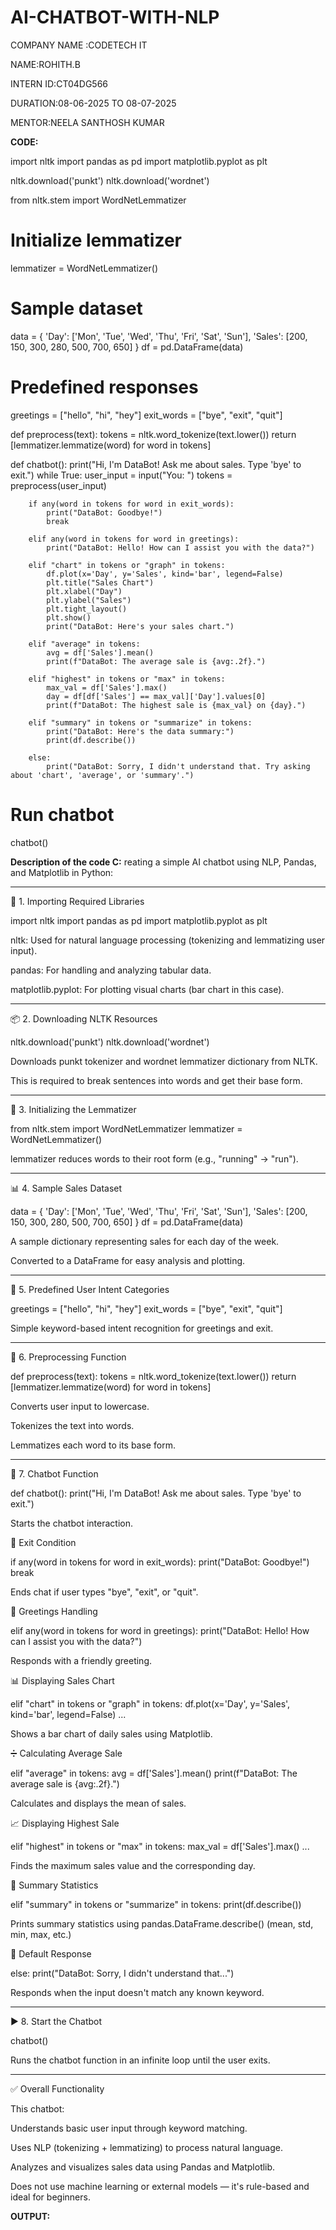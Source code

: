 # AI-CHATBOT-WITH-NLP

COMPANY NAME :CODETECH IT

NAME:ROHITH.B

INTERN ID:CT04DG566

DURATION:08-06-2025 TO 08-07-2025

MENTOR:NEELA SANTHOSH KUMAR

**CODE:**

import nltk
import pandas as pd
import matplotlib.pyplot as plt

nltk.download('punkt')
nltk.download('wordnet')

from nltk.stem import WordNetLemmatizer

# Initialize lemmatizer
lemmatizer = WordNetLemmatizer()

# Sample dataset
data = {
    'Day': ['Mon', 'Tue', 'Wed', 'Thu', 'Fri', 'Sat', 'Sun'],
    'Sales': [200, 150, 300, 280, 500, 700, 650]
}
df = pd.DataFrame(data)

# Predefined responses
greetings = ["hello", "hi", "hey"]
exit_words = ["bye", "exit", "quit"]

def preprocess(text):
    tokens = nltk.word_tokenize(text.lower())
    return [lemmatizer.lemmatize(word) for word in tokens]

def chatbot():
    print("Hi, I'm DataBot! Ask me about sales. Type 'bye' to exit.")
    while True:
        user_input = input("You: ")
        tokens = preprocess(user_input)

        if any(word in tokens for word in exit_words):
            print("DataBot: Goodbye!")
            break

        elif any(word in tokens for word in greetings):
            print("DataBot: Hello! How can I assist you with the data?")

        elif "chart" in tokens or "graph" in tokens:
            df.plot(x='Day', y='Sales', kind='bar', legend=False)
            plt.title("Sales Chart")
            plt.xlabel("Day")
            plt.ylabel("Sales")
            plt.tight_layout()
            plt.show()
            print("DataBot: Here's your sales chart.")

        elif "average" in tokens:
            avg = df['Sales'].mean()
            print(f"DataBot: The average sale is {avg:.2f}.")

        elif "highest" in tokens or "max" in tokens:
            max_val = df['Sales'].max()
            day = df[df['Sales'] == max_val]['Day'].values[0]
            print(f"DataBot: The highest sale is {max_val} on {day}.")

        elif "summary" in tokens or "summarize" in tokens:
            print("DataBot: Here's the data summary:")
            print(df.describe())

        else:
            print("DataBot: Sorry, I didn't understand that. Try asking about 'chart', 'average', or 'summary'.")

# Run chatbot
chatbot()

**Description of the code C:**
reating a simple AI chatbot using NLP, Pandas, and Matplotlib in Python:


---

🔧 1. Importing Required Libraries

import nltk
import pandas as pd
import matplotlib.pyplot as plt

nltk: Used for natural language processing (tokenizing and lemmatizing user input).

pandas: For handling and analyzing tabular data.

matplotlib.pyplot: For plotting visual charts (bar chart in this case).



---

📦 2. Downloading NLTK Resources

nltk.download('punkt')
nltk.download('wordnet')

Downloads punkt tokenizer and wordnet lemmatizer dictionary from NLTK.

This is required to break sentences into words and get their base form.



---

🧠 3. Initializing the Lemmatizer

from nltk.stem import WordNetLemmatizer
lemmatizer = WordNetLemmatizer()

lemmatizer reduces words to their root form (e.g., "running" → "run").



---

📊 4. Sample Sales Dataset

data = {
    'Day': ['Mon', 'Tue', 'Wed', 'Thu', 'Fri', 'Sat', 'Sun'],
    'Sales': [200, 150, 300, 280, 500, 700, 650]
}
df = pd.DataFrame(data)

A sample dictionary representing sales for each day of the week.

Converted to a DataFrame for easy analysis and plotting.



---

💬 5. Predefined User Intent Categories

greetings = ["hello", "hi", "hey"]
exit_words = ["bye", "exit", "quit"]

Simple keyword-based intent recognition for greetings and exit.



---

🧹 6. Preprocessing Function

def preprocess(text):
    tokens = nltk.word_tokenize(text.lower())
    return [lemmatizer.lemmatize(word) for word in tokens]

Converts user input to lowercase.

Tokenizes the text into words.

Lemmatizes each word to its base form.



---

🤖 7. Chatbot Function

def chatbot():
    print("Hi, I'm DataBot! Ask me about sales. Type 'bye' to exit.")

Starts the chatbot interaction.

🚪 Exit Condition

if any(word in tokens for word in exit_words):
    print("DataBot: Goodbye!")
    break

Ends chat if user types "bye", "exit", or "quit".

👋 Greetings Handling

elif any(word in tokens for word in greetings):
    print("DataBot: Hello! How can I assist you with the data?")

Responds with a friendly greeting.

📊 Displaying Sales Chart

elif "chart" in tokens or "graph" in tokens:
    df.plot(x='Day', y='Sales', kind='bar', legend=False)
    ...

Shows a bar chart of daily sales using Matplotlib.


➗ Calculating Average Sale

elif "average" in tokens:
    avg = df['Sales'].mean()
    print(f"DataBot: The average sale is {avg:.2f}.")

Calculates and displays the mean of sales.


📈 Displaying Highest Sale

elif "highest" in tokens or "max" in tokens:
    max_val = df['Sales'].max()
    ...

Finds the maximum sales value and the corresponding day.


🧾 Summary Statistics

elif "summary" in tokens or "summarize" in tokens:
    print(df.describe())

Prints summary statistics using pandas.DataFrame.describe() (mean, std, min, max, etc.)


🤷 Default Response

else:
    print("DataBot: Sorry, I didn't understand that...")

Responds when the input doesn't match any known keyword.



---

▶ 8. Start the Chatbot

chatbot()

Runs the chatbot function in an infinite loop until the user exits.


---

✅ Overall Functionality

This chatbot:

Understands basic user input through keyword matching.

Uses NLP (tokenizing + lemmatizing) to process natural language.

Analyzes and visualizes sales data using Pandas and Matplotlib.

Does not use machine learning or external models — it's rule-based and ideal for beginners.

**OUTPUT:**
